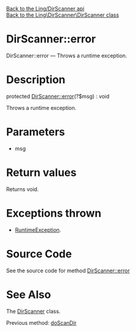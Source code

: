 [Back to the Ling/DirScanner api](https://github.com/lingtalfi/DirScanner/blob/master/doc/api/Ling/DirScanner.md)<br>
[Back to the Ling\DirScanner\DirScanner class](https://github.com/lingtalfi/DirScanner/blob/master/doc/api/Ling/DirScanner/DirScanner.md)


DirScanner::error
================



DirScanner::error — Throws a runtime exception.




Description
================


protected [DirScanner::error](https://github.com/lingtalfi/DirScanner/blob/master/doc/api/Ling/DirScanner/DirScanner/error.md)(?$msg) : void




Throws a runtime exception.




Parameters
================


- msg

    


Return values
================

Returns void.


Exceptions thrown
================

- [RuntimeException](http://php.net/manual/en/class.runtimeexception.php).&nbsp;







Source Code
===========
See the source code for method [DirScanner::error](https://github.com/lingtalfi/DirScanner/blob/master/DirScanner.php#L163-L166)


See Also
================

The [DirScanner](https://github.com/lingtalfi/DirScanner/blob/master/doc/api/Ling/DirScanner/DirScanner.md) class.

Previous method: [doScanDir](https://github.com/lingtalfi/DirScanner/blob/master/doc/api/Ling/DirScanner/DirScanner/doScanDir.md)<br>

